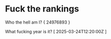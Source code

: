 # Fuck the rankings

Who the hell am I?
{ 24976893 }

What fucking year is it?
[ 2025-03-24T12:20:00Z ]
